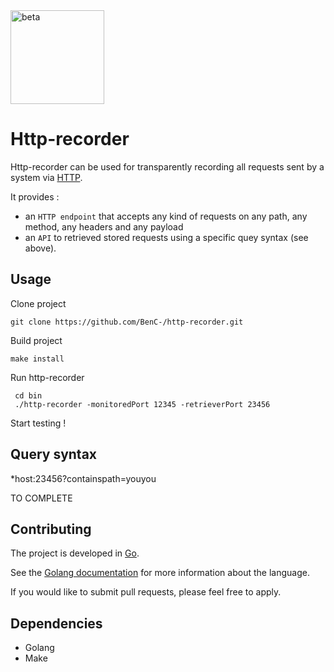 <img src="http://www.ucd.ie/building/resource/buttons/beta.gif" alt="beta" style="width: 150px;align:center;"/>

# Http-recorder

Http-recorder can be used for transparently recording all requests sent by a system via [HTTP](http://tools.ietf.org/html/).

It provides :
* an `HTTP endpoint` that accepts any kind of requests on any path, any method, any headers and any payload
* an `API` to retrieved stored requests using a specific quey syntax (see above).


## Usage

Clone project

    git clone https://github.com/BenC-/http-recorder.git

Build project

    make install

Run http-recorder

     cd bin
     ./http-recorder -monitoredPort 12345 -retrieverPort 23456

Start testing !

## Query syntax

*host:23456?containspath=youyou

TO COMPLETE

## Contributing

The project is developed in [Go](http://golang.org/).

See the [Golang documentation](https://golang.org/doc/) for more information about the language.

If you would like to submit pull requests, please feel free to apply.

## Dependencies

* Golang
* Make 
